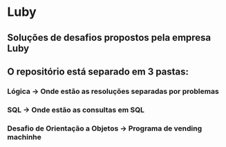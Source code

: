 # Luby

## Soluções de desafios propostos pela empresa Luby

## O repositório está separado em 3 pastas:
### Lógica -> Onde estão as resoluções separadas por problemas

### SQL -> Onde estão as consultas em SQL

### Desafio de Orientação a Objetos -> Programa de vending machinhe

